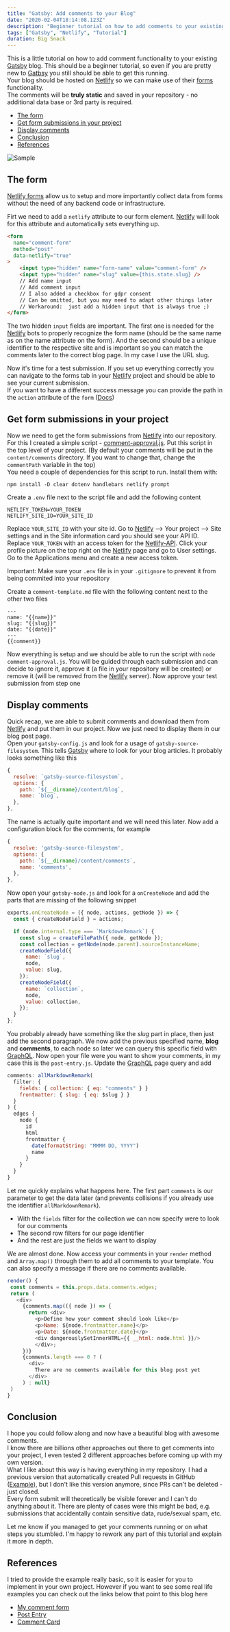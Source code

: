 ```yaml
---
title: "Gatsby: Add comments to your Blog"
date: "2020-02-04T18:14:08.123Z"
description: "Beginner tutorial on how to add comments to your existing Gatsby blog with a Netlify form"
tags: ["Gatsby", "Netlify", "Tutorial"]
duration: Big Snack
---
```


This is a little tutorial on how to add comment functionality to your existing [Gatsby](https://www.gatsbyjs.org/) blog. This should be a beginner tutorial, so even if you are pretty new to [Gatbsy](https://www.gatsbyjs.org/) you still should be able to get this running.  
Your blog should be hosted on [Netlify](https://www.netlify.com) so we can make use of their [forms](https://www.netlify.com/products/forms/) functionality.  
The comments will be **truly static** and saved in your repository - no additional data base or 3rd party is required.

- [The form](#the-form)
- [Get form submissions in your project](#get-form-submissions-in-your-project)
- [Display comments](#display-comments)
- [Conclusion](#conclusion)
- [References](#references)

![Sample](./sample.png)

## The form
[Netlify forms](https://www.netlify.com/products/forms/) allow us to setup and more importantly collect data from forms without the need of any backend code or infrastructure.

Firt we need to add a `netlify` attribute to our form element. [Netlify](https://www.netlify.com) will look for this attribute and automatically sets everything up.
```html
<form
  name="comment-form"
  method="post"
  data-netlify="true"
>
    <input type="hidden" name="form-name" value="comment-form" />
    <input type="hidden" name="slug" value={this.state.slug} />
    // Add name input
    // Add comment input
    // I also added a checkbox for gdpr consent
    // Can be omitted, but you may need to adapt other things later
    // Workaround:  just add a hidden input that is always true ;)
</form>
```
The two hidden `input` fields are important. The first one is needed for the [Netlify](https://www.netlify.com) bots to properly recognize the form name (should be the same name as on the name attribute on the form).
And the second should be a unique identifier to the respective site and is important so you can match the comments later to the correct blog page. In my case I use the URL slug.

Now it's time for a test submission. If you set up everything correctly you can navigate to the forms tab in your [Netlify](https://www.netlify.com) project and should be able to see your current submission.  
If you want to have a different success message you can provide the path in the `action` attribute of the `form` ([Docs](https://docs.netlify.com/forms/setup/#success-messages)) 

## Get form submissions in your project
Now we need to get the form submissions from [Netlify](https://www.netlify.com) into our repository. For this I created a simple script - [comment-approval.js](https://github.com/ngehlert/developapa/blob/master/comment-approval.js). Put this script in the top level of your project. (By default your comments will be put in the `content/comments` directory. If you want to change that, change the `commentPath` variable in the top)  
You need a couple of dependencies for this script to run. Install them with:
```
npm install -D clear dotenv handlebars netlify prompt
``` 
Create a `.env` file next to the script file and add the following content
```
NETLIFY_TOKEN=YOUR_TOKEN
NETLIFY_SITE_ID=YOUR_SITE_ID
```
Replace `YOUR_SITE_ID` with your site id. Go to [Netlify](https://www.netlify.com) --> Your project --> Site settings and in the Site information card you should see your API ID.  
Replace `YOUR_TOKEN` with an access token for the [Netlify-API](https://docs.netlify.com/api/get-started/#make-a-request). Click your profile picture on the top right on the [Netlify](https://www.netlify.com) page and go to User settings. Go to the Applications menu and create a new access token.

Important: Make sure your `.env` file is in your `.gitignore` to prevent it from being commited into your repository

Create a `comment-template.md` file with the following content next to the other two files
```
---
name: "{{name}}"
slug: "{{slug}}"
date: "{{date}}"
---
{{comment}}
```

Now everything is setup and we should be able to run the script with `node comment-approval.js`. You will be guided through each submission and can decide to ignore it, approve it (a file in your repository will be created) or remove it (will be removed from the [Netlify](https://www.netlify.com) server). Now approve your test submission from step one

## Display comments
Quick recap, we are able to submit comments and download them from [Netlify](https://www.netlify.com) and put them in our project. Now we just need to display them in our blog post page.  
Open your `gatsby-config.js` and look for a usage of `gatsby-source-filesystem`. This tells [Gatsby](https://www.gatsbyjs.org/) where to look for your blog articles. It probably looks something like this
```javascript
{
  resolve: `gatsby-source-filesystem`,
  options: {
    path: `${__dirname}/content/blog`,
    name: `blog`,
  },
},
```
The name is actually quite important and we will need this later. Now add a configuration block for the comments, for example
```javascript
{
  resolve: 'gatsby-source-filesystem',
  options: {
    path: `${__dirname}/content/comments`,
    name: 'comments',
  },
},
```
Now open your `gatsby-node.js` and look for a `onCreateNode` and add the parts that are missing of the following snippet
```javascript
exports.onCreateNode = ({ node, actions, getNode }) => {
  const { createNodeField } = actions;

  if (node.internal.type === `MarkdownRemark`) {
    const slug = createFilePath({ node, getNode });
    const collection = getNode(node.parent).sourceInstanceName;
    createNodeField({
      name: `slug`,
      node,
      value: slug,
    });
    createNodeField({
      name: `collection`,
      node,
      value: collection,
    });
  }
};
```
You probably already have something like the *slug* part in place, then just add the second paragraph. We now add the previous specified name, **blog** and **comments**, to each node so later we can query this specific field with [GraphQL](https://graphql.org/). Now open your file were you want to show your comments, in my case this is the `post-entry.js`. Update the [GraphQL](https://graphql.org/) page query and add
```javascript
comments: allMarkdownRemark(
  filter: {
    fields: { collection: { eq: "comments" } }
    frontmatter: { slug: { eq: $slug } }
  }
) {
  edges {
    node {
      id
      html
      frontmatter {
        date(formatString: "MMMM DD, YYYY")
        name
      }
    }
  }
}
```
Let me quickly explains what happens here. The first part `comments` is our parameter to get the data later (and prevents collisions if you already use the identifier `allMarkdownRemark`).  
* With the `fields` filter for the collection we can now specify were to look for our comments
* The second row filters for our page identifier
* And the rest are just the fields we want to display

 We are almost done. Now access your comments in your `render` method and  `Array.map()` through them to add all comments to your template. You can also specify a message if there are no comments available.
 ```javascript
render() {
  const comments = this.props.data.comments.edges;
  return (
    <div>
      {comments.map(({ node }) => {
        return <div>
          <p>Define how your comment should look like</p>
          <p>Name: ${node.frontmatter.name}</p>
          <p>Date: ${node.frontmatter.date}</p>
          <div dangerouslySetInnerHTML={{ __html: node.html }}/>
          </div>;
      })}
      {comments.length === 0 ? (
        <div>
          There are no comments available for this blog post yet
        </div>
      ) : null}
  )
}
```

## Conclusion
I hope you could follow along and now have a beautiful blog with awesome comments.  
I know there are billions other approaches out there to get comments into your project, I even tested 2 different approaches before coming up with my own version.  
What I like about this way is having everything in my repository. I had a previous version that automatically created Pull requests in GitHub ([Example](https://github.com/ngehlert/developapa/pull/19)), but I don't like this version anymore, since PRs can't be deleted - just closed.  
Every form submit will theoretically be visible forever and I can't do anything about it. There are plenty of cases were this might be bad, e.g. submissions that accidentally contain sensitive data, rude/sexual spam, etc.

Let me know if you managed to get your comments running or on what steps you stumbled. I'm happy to rework any part of this tutorial and explain it more in depth. 

## References
I tried to provide the example really basic, so it is easier for you to implement in your own project. However if you want to see some real life examples you can check out the links below that point to this blog here

* [My comment form](https://github.com/ngehlert/developapa/blob/master/src/templates/comment-form.js)
* [Post Entry](https://github.com/ngehlert/developapa/blob/master/src/templates/post-entry.js)
* [Comment Card](https://github.com/ngehlert/developapa/blob/master/src/templates/comment-card.js)
